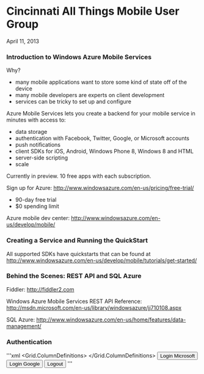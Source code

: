 # Cincinnati All Things Mobile User Group
April 11, 2013

### Introduction to Windows Azure Mobile Services
Why?
* many mobile applications want to store some kind of state off of the device
* many mobile developers are experts on client development
* services can be tricky to set up and configure

Azure Mobile Services lets you create a backend for your mobile service in minutes with access to:
* data storage
* authentication with Facebook, Twitter, Google, or Microsoft accounts
* push notifications
* client SDKs for iOS, Android, Windows Phone 8, Windows 8 and HTML
* server-side scripting
* scale

Currently in preview. 10 free apps with each subscription.

Sign up for Azure: http://www.windowsazure.com/en-us/pricing/free-trial/
* 90-day free trial
* $0 spending limit

Azure mobile dev center: http://www.windowsazure.com/en-us/develop/mobile/

### Creating a Service and Running the QuickStart
All supported SDKs have quickstarts that can be found at http://www.windowsazure.com/en-us/develop/mobile/tutorials/get-started/

### Behind the Scenes: REST API and SQL Azure
Fiddler: http://fiddler2.com

Windows Azure Mobile Services REST API Reference: http://msdn.microsoft.com/en-us/library/windowsazure/jj710108.aspx

SQL Azure: http://www.windowsazure.com/en-us/home/features/data-management/

### Authentication
'''xml
            <Grid Grid.Row="0" Grid.ColumnSpan="2" Margin="0,0,0,20">
                <Grid>
                    <Grid.ColumnDefinitions>
                        <ColumnDefinition Width="*"/>
                        <ColumnDefinition Width="*"/>
                    </Grid.ColumnDefinitions>
                    <StackPanel Height="74" Grid.Column="0">
                        <TextBlock Foreground="#0094ff" FontFamily="Segoe UI Light" Margin="0,0,0,6">
              			<Run Text="WINDOWS AZURE MOBILE SERVICES"/>
                        </TextBlock>
                        <TextBlock Foreground="Gray" FontFamily="Segoe UI Light" FontSize="45" >
            				<Run Text="catmug_demo"/>
                        </TextBlock>
                    </StackPanel>
                    <StackPanel Grid.Column="1" HorizontalAlignment="Right" x:Name="LoginButtons" Visibility="Visible">
                        <Button Click="Button_Click_1">Login Microsoft</Button>
                        <Button Click="Button_Click_2">Login Google</Button>
                    </StackPanel>
                    <StackPanel Grid.Column="1" HorizontalAlignment="Right" x:Name="LoggedInPanel" Visibility="Collapsed">
                        <Button Click="Button_Click_3">Logout</Button>
                    </StackPanel>
                </Grid>
            </Grid>
'''


